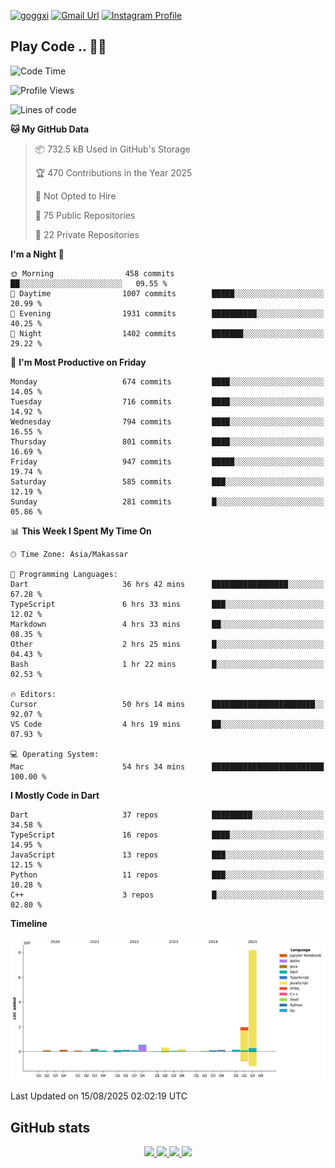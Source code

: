 [![goggxi](https://img.shields.io/badge/Portofolio-Goggxi-orange)](https://goggxi.github.io)
[![Gmail Url](https://img.shields.io/twitter/url?label=Goggxi@gmail.com&logo=gmail&style=social&url=http%3A%2F%2Fmailto%3Acontact.Goggxi@gmail.com)](mailto:Goggxi@gmail.com) [![Instagram Profile](https://img.shields.io/twitter/url?label=moh_rifkan&logo=instagram&style=social&url=https://www.instagram.com/moh_rifkan/)](https://www.instagram.com/moh_rifkan/)

## Play Code .. 💬🚀

<!-- [![Moh Rifkan GitHub stats](https://github-readme-stats.vercel.app/api?username=goggxi&count_private=true&show_icons=true&theme=dracula&custom_title=Goggxi%20Statistic%20🚀)](https://github.com/goggxi/goggxi)

[![Top Langs](https://github-readme-stats.vercel.app/api/top-langs/?username=goggxi&langs_count=8&layout=compact&show_icons=true&theme=dracula)](https://github.com/goggxi/goggxi) -->

<!--START_SECTION:waka-->
![Code Time](http://img.shields.io/badge/Code%20Time-4%2C463%20hrs%2056%20mins-blue)

![Profile Views](http://img.shields.io/badge/Profile%20Views-19-blue)

![Lines of code](https://img.shields.io/badge/From%20Hello%20World%20I%27ve%20Written-12.2%20million%20lines%20of%20code-blue)

**🐱 My GitHub Data** 

> 📦 732.5 kB Used in GitHub's Storage 
 > 
> 🏆 470 Contributions in the Year 2025
 > 
> 🚫 Not Opted to Hire
 > 
> 📜 75 Public Repositories 
 > 
> 🔑 22 Private Repositories 
 > 
**I'm a Night 🦉** 

```text
🌞 Morning                458 commits         ██░░░░░░░░░░░░░░░░░░░░░░░   09.55 % 
🌆 Daytime                1007 commits        █████░░░░░░░░░░░░░░░░░░░░   20.99 % 
🌃 Evening                1931 commits        ██████████░░░░░░░░░░░░░░░   40.25 % 
🌙 Night                  1402 commits        ███████░░░░░░░░░░░░░░░░░░   29.22 % 
```
📅 **I'm Most Productive on Friday** 

```text
Monday                   674 commits         ████░░░░░░░░░░░░░░░░░░░░░   14.05 % 
Tuesday                  716 commits         ████░░░░░░░░░░░░░░░░░░░░░   14.92 % 
Wednesday                794 commits         ████░░░░░░░░░░░░░░░░░░░░░   16.55 % 
Thursday                 801 commits         ████░░░░░░░░░░░░░░░░░░░░░   16.69 % 
Friday                   947 commits         █████░░░░░░░░░░░░░░░░░░░░   19.74 % 
Saturday                 585 commits         ███░░░░░░░░░░░░░░░░░░░░░░   12.19 % 
Sunday                   281 commits         █░░░░░░░░░░░░░░░░░░░░░░░░   05.86 % 
```


📊 **This Week I Spent My Time On** 

```text
🕑︎ Time Zone: Asia/Makassar

💬 Programming Languages: 
Dart                     36 hrs 42 mins      █████████████████░░░░░░░░   67.28 % 
TypeScript               6 hrs 33 mins       ███░░░░░░░░░░░░░░░░░░░░░░   12.02 % 
Markdown                 4 hrs 33 mins       ██░░░░░░░░░░░░░░░░░░░░░░░   08.35 % 
Other                    2 hrs 25 mins       █░░░░░░░░░░░░░░░░░░░░░░░░   04.43 % 
Bash                     1 hr 22 mins        █░░░░░░░░░░░░░░░░░░░░░░░░   02.53 % 

🔥 Editors: 
Cursor                   50 hrs 14 mins      ███████████████████████░░   92.07 % 
VS Code                  4 hrs 19 mins       ██░░░░░░░░░░░░░░░░░░░░░░░   07.93 % 

💻 Operating System: 
Mac                      54 hrs 34 mins      █████████████████████████   100.00 % 
```

**I Mostly Code in Dart** 

```text
Dart                     37 repos            █████████░░░░░░░░░░░░░░░░   34.58 % 
TypeScript               16 repos            ████░░░░░░░░░░░░░░░░░░░░░   14.95 % 
JavaScript               13 repos            ███░░░░░░░░░░░░░░░░░░░░░░   12.15 % 
Python                   11 repos            ███░░░░░░░░░░░░░░░░░░░░░░   10.28 % 
C++                      3 repos             █░░░░░░░░░░░░░░░░░░░░░░░░   02.80 % 
```



**Timeline**

![Lines of Code chart](https://raw.githubusercontent.com/Goggxi/Goggxi/main/assets/bar_graph.png)


 Last Updated on 15/08/2025 02:02:19 UTC
<!--END_SECTION:waka-->

## GitHub stats

<p align="center">
  <a href="https://github.com/goggxi">
    <img src="http://github-profile-summary-cards.vercel.app/api/cards/profile-details?username=goggxi&theme=transparent" />
  </a>
  <a href="https://github.com/goggxi">
    <img src="https://github-readme-streak-stats.herokuapp.com/?user=goggxi&hide_border=true&card_width=338&theme=transparent" />
  </a>
  <a href="https://github.com/goggxi">
    <img src="http://github-profile-summary-cards.vercel.app/api/cards/stats?username=goggxi&theme=transparent" />
  </a>
  <a href="https://github.com/goggxi">
    <img src="https://github-readme-stats.vercel.app/api/top-langs/?username=goggxi&langs_count=10&exclude_repo=&hide=c,makefile,html,css,sass,nix,nunjucks,tsql,dockerfile,shell&card_width=699&hide_border=true&theme=transparent" />
  </a>
  <!-- <br/>
  <a href="https://github.com/goggxi">
    <img src="https://komarev.com/ghpvc/?username=goggxi&color=blue&style=flat" />
  </a> -->
</p>

